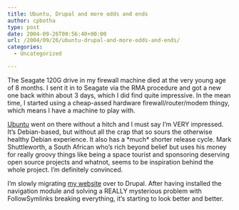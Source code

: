 ```yaml
---
title: Ubuntu, Drupal and more odds and ends
author: cpbotha
type: post
date: 2004-09-26T00:56:40+00:00
url: /2004/09/26/ubuntu-drupal-and-more-odds-and-ends/
categories:
  - Uncategorized

---
```

The Seagate 120G drive in my firewall machine died at the very young age of 8 months. I sent it in to Seagate via the RMA procedure and got a new one back within about 3 days, which I did find quite impressive. In the mean time, I started using a cheap-assed hardware firewall/router/modem thingy, which means I have a machine to play with.

[Ubuntu][1] went on there without a hitch and I must say I&#8217;m VERY impressed. It&#8217;s Debian-based, but without all the crap that so sours the otherwise healthy Debian experience. It also has a \*much\* shorter release cycle. Mark Shuttleworth, a South African who&#8217;s rich beyond belief but uses his money for really groovy things like being a space tourist and sponsoring deserving open source projects and whatnot, seems to be inspiration behind the whole project. I&#8217;m definitely convinced.

I&#8217;m slowly migrating [my website][2] over to Drupal. After having installed the navigation module and solving a REALLY mysterious problem with FollowSymlinks breaking everything, it&#8217;s starting to look better and better.

 [1]: http://www.ubuntulinux.org/
 [2]: http://cpbotha.net/